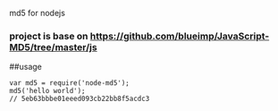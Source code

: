 md5 for nodejs

### project is base on https://github.com/blueimp/JavaScript-MD5/tree/master/js


##usage

```
var md5 = require('node-md5');
md5('hello world');
// 5eb63bbbe01eeed093cb22bb8f5acdc3
```